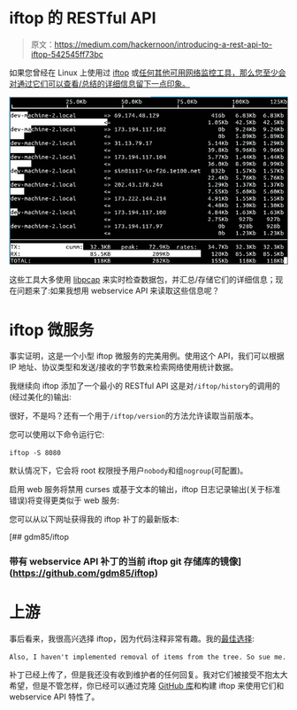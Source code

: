 # iftop 的 RESTful API

> 原文：<https://medium.com/hackernoon/introducing-a-rest-api-to-iftop-542545ff73bc>

如果您曾经在 Linux 上使用过 [iftop](http://www.ex-parrot.com/pdw/iftop/) 或[任何其他](http://www.binarytides.com/linux-commands-monitor-network/)[可用网络监控工具，那么您至少会对通过它们可以查看/总结的详细信息留下一点印象。](https://blog.serverdensity.com/80-linux-monitoring-tools-know/)

![](img/507292c0014c18190dfab176b0701309.png)

这些工具大多使用 [libpcap](http://www.tcpdump.org/) 来实时检查数据包，并汇总/存储它们的详细信息；现在问题来了:如果我想用 webservice API 来读取这些信息呢？

# iftop 微服务

事实证明，这是一个小型 iftop 微服务的完美用例。使用这个 API，我们可以根据 IP 地址、协议类型和发送/接收的字节数来检索网络使用统计数据。

我继续向 iftop 添加了一个最小的 RESTful API 这是对`/iftop/history`的调用的(经过美化的)输出:

很好，不是吗？还有一个用于`/iftop/version`的方法允许读取当前版本。

您可以使用以下命令运行它:

`iftop -S 8080`

默认情况下，它会将 root 权限授予用户`nobody`和组`nogroup`(可配置)。

启用 web 服务将禁用 curses 或基于文本的输出，iftop 日志记录输出(关于标准错误)将变得更类似于 web 服务:

您可以从以下网址获得我的 iftop 补丁的最新版本:

[](https://github.com/gdm85/iftop) [## gdm85/iftop

### 带有 webservice API 补丁的当前 iftop git 存储库的镜像](https://github.com/gdm85/iftop) 

# 上游

事后看来，我很高兴选择 iftop，因为代码注释非常有趣。我的[最佳选择](https://github.com/gdm85/iftop/blob/949ed0f7e2c54c598868c270b82c2d702131a339/stringmap.c#L5):

`Also, I haven't implemented removal of items from the tree. So sue me.`

补丁已经上传了，但是我还没有收到维护者的任何回复。我对它们被接受不抱太大希望，但是不管怎样，你已经可以通过克隆 [GitHub 库](https://github.com/gdm85/iftop)和构建 iftop 来使用它们和 webservice API 特性了。